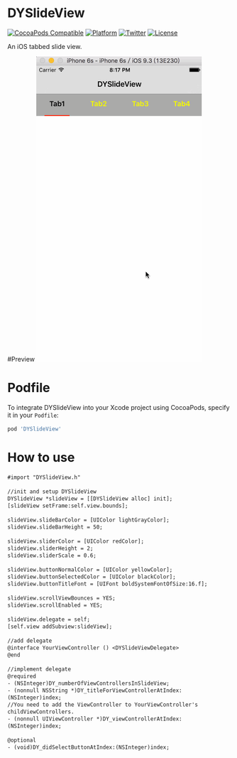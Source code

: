# DYSlideView

[![CocoaPods Compatible](https://img.shields.io/cocoapods/v/DYSlideView.svg)](https://img.shields.io/cocoapods/v/DYSlideView.svg)
[![Platform](https://img.shields.io/cocoapods/p/DYSlideView.svg)](http://cocoadocs.org/docsets/DYSlideView)
[![Twitter](https://img.shields.io/badge/twitter-@DwarvenYang-blue.svg)](http://twitter.com/DwarvenYang)
[![License](https://img.shields.io/github/license/Dwarven/DYSlideView.svg)](https://img.shields.io/github/license/Dwarven/DYSlideView.svg)

An iOS tabbed slide view.

#Preview
![DYSlideView Demo Gif](https://raw.githubusercontent.com/Dwarven/DYSlideView/master/demo.gif)

# Podfile
To integrate DYSlideView into your Xcode project using CocoaPods, specify it in your `Podfile`:

```ruby
pod 'DYSlideView'
```

# How to use 

```obj-c
#import "DYSlideView.h"

//init and setup DYSlideView
DYSlideView *slideView = [[DYSlideView alloc] init];
[slideView setFrame:self.view.bounds];
    
slideView.slideBarColor = [UIColor lightGrayColor];
slideView.slideBarHeight = 50;
    
slideView.sliderColor = [UIColor redColor];
slideView.sliderHeight = 2;
slideView.sliderScale = 0.6;
    
slideView.buttonNormalColor = [UIColor yellowColor];
slideView.buttonSelectedColor = [UIColor blackColor];
slideView.buttonTitleFont = [UIFont boldSystemFontOfSize:16.f];
    
slideView.scrollViewBounces = YES;
slideView.scrollEnabled = YES;
    
slideView.delegate = self;
[self.view addSubview:slideView];

//add delegate
@interface YourViewController () <DYSlideViewDelegate>
@end

//implement delegate
@required
- (NSInteger)DY_numberOfViewControllersInSlideView;
- (nonnull NSString *)DY_titleForViewControllerAtIndex:(NSInteger)index;
//You need to add the ViewController to YourViewController's childViewControllers.
- (nonnull UIViewController *)DY_viewControllerAtIndex:(NSInteger)index;

@optional
- (void)DY_didSelectButtonAtIndex:(NSInteger)index;
```


